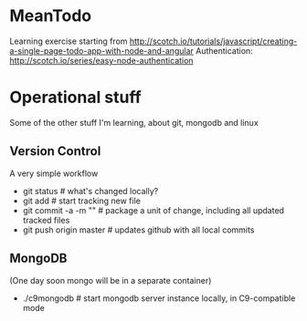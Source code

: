 MeanTodo
========

Learning exercise starting from http://scotch.io/tutorials/javascript/creating-a-single-page-todo-app-with-node-and-angular
Authentication: http://scotch.io/series/easy-node-authentication

Operational stuff
=================

Some of the other stuff I'm learning, about git, mongodb and linux

Version Control
---------------

A very simple workflow

- git status                        # what's changed locally?
- git add <new file name>           # start tracking new file
- git commit -a -m "<message>"      # package a unit of change, including all updated tracked files
- git push origin master            # updates github with all local commits
 
MongoDB
-------

(One day soon mongo will be in a separate container)

- ./c9mongodb                       # start mongodb server instance locally, in C9-compatible mode
